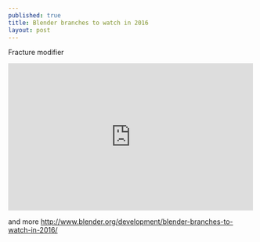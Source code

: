 ```yaml
---
published: true
title: Blender branches to watch in 2016
layout: post
---
```

Fracture modifier  
<iframe width="500" height="300" src="https://www.youtube.com/embed/3TAoJyqaWAA" frameborder="0" allowfullscreen></iframe>

and more <http://www.blender.org/development/blender-branches-to-watch-in-2016/>